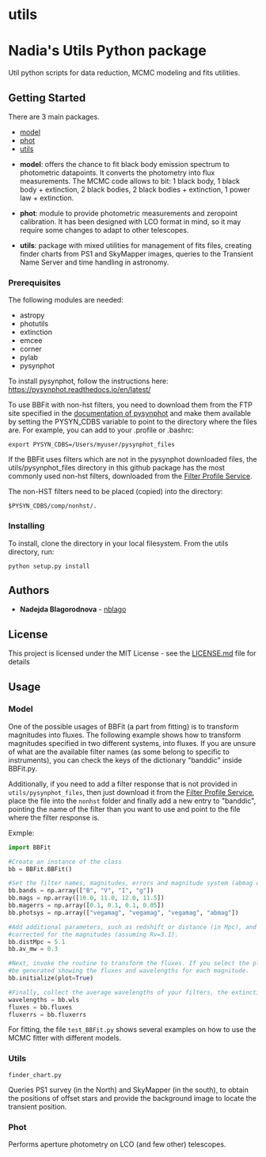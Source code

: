 utils
=====

# Nadia's Utils Python package

Util python scripts for data reduction, MCMC modeling and fits utilities.

## Getting Started

There are 3 main packages.

- [model](#model)
- [phot](#phot)
- [utils](#utils-1)


* **model**: offers the chance to fit black body emission spectrum to photometric datapoints. It converts the photometry into flux measurements. The MCMC code allows to bit: 1 black body, 1 black body + extinction, 2 black bodies, 2 black bodies + extinction, 1 power law + extinction.

* **phot**: module to provide photometric measurements and zeropoint calibration. It has been designed with LCO format in mind, so it may require some changes to adapt to other telescopes.
* **utils**: package with mixed utilities for management of fits files, creating finder charts from PS1 and SkyMapper images, queries to the Transient Name Server and time handling in astronomy.

### Prerequisites

The following modules are needed:
* astropy
* photutils
* extinction
* emcee
* corner
* pylab
* pysynphot

To install pysynphot, follow the instructions here: https://pysynphot.readthedocs.io/en/latest/

To use BBFit with non-hst filters, you need to download them from the FTP site specified in the [documentation of pysynphot](https://pysynphot.readthedocs.io/en/latest/index.html#pysynphot-installation-setup) and make them available by setting the PYSYN_CDBS variable to point to the directory where the files are.
For example, you can add to your .profile or .bashrc:

```
export PYSYN_CDBS=/Users/myuser/pysynphot_files
```

If the BBFit uses filters which are not in the pysynphot downloaded files, the utils/pysynphot_files directory in this github package has the most commonly used non-hst filters, downloaded from the [Filter Profile Service](http://svo2.cab.inta-csic.es/svo/theory/fps/).

The non-HST filters need to be placed (copied) into the directory:

```
$PYSYN_CDBS/comp/nonhst/.
```


### Installing

To install, clone the directory in your local filesystem.
From the utils directory, run:

```
python setup.py install
```

## Authors

* **Nadejda Blagorodnova** -  [nblago](https://github.com/nblago)


## License

This project is licensed under the MIT License - see the [LICENSE.md](LICENSE.md) file for details


## Usage


### Model

One of the possible usages of BBFit (a part from fitting) is to transform magnitudes into fluxes.
The following example shows how to transform magnitudes specified in two different systems, into fluxes.
If you are unsure of what are the available filter names (as some belong to specific to instruments),
you can check the keys of the dictionary "banddic" inside BBFit.py.

Additionally, if you need to add a filter response that is not provided in `utils/pysynphot_files`,
then just download it from the [Filter Profile Service](http://svo2.cab.inta-csic.es/svo/theory/fps/), place the file into the `nonhst` folder and finally add a new entry to "banddic",
pointing the name of the filter than you want to use and point to the file where the filter response is.

Exmple:

```python
import BBFit

#Create an instance of the class
bb = BBFit.BBFit()

#Set the filter names, magnitudes, errors and magnitude system (abmag or vegamag).
bb.bands = np.array(["B", "V", "I", "g"])
bb.mags = np.array([10.0, 11.0, 12.0, 11.5])
bb.magerrs = np.array([0.1, 0.1, 0.1, 0.05])
bb.photsys = np.array(["vegamag", "vegamag", "vegamag", "abmag"])

#Add additional parameters, such as redshift or distance (in Mpc), and the extinction to be 
#corrected for the magnitudes (assuming Rv=3.1).
bb.distMpc = 5.1
bb.av_mw = 0.3

#Next, invoke the routine to transform the fluxes. If you select the plotting, an SED will 
#be generated showing the fluxes and wavelengths for each magnitude.
bb.initialize(plot=True)

#Finally, collect the average wavelengths of your filters, the extinction corrected fluxes and errors from the class:
wavelengths = bb.wls
fluxes = bb.fluxes
fluxerrs = bb.fluxerrs
```

For fitting, the file `test_BBFit.py` shows several examples on how to use the MCMC fitter with different models.



### Utils

`finder_chart.py`

Queries PS1 survey (in the North) and SkyMapper (in the south), to obtain the positions of offset stars and provide the background image to locate the transient position.


### Phot

Performs aperture photometry on LCO (and few other) telescopes.
